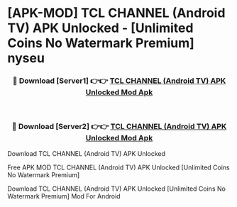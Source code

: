 # [APK-MOD] TCL CHANNEL (Android TV) APK Unlocked - [Unlimited Coins No Watermark Premium] nyseu



<div align="center">
<h3>🔴 Download [Server1] 👉👉 <a href="https://momento.my/?title=TCL_CHANNEL_(Android_TV)_APK_Unlocked">TCL CHANNEL (Android TV) APK Unlocked Mod Apk</a></h3><br>

<h3>🔴 Download [Server2] 👉👉 <a href="https://momento.my/?title=TCL_CHANNEL_(Android_TV)_APK_Unlocked">TCL CHANNEL (Android TV) APK Unlocked Mod Apk</a></h3>
</div>



Download TCL CHANNEL (Android TV) APK Unlocked 

Free APK MOD TCL CHANNEL (Android TV) APK Unlocked [Unlimited Coins No Watermark Premium]

Download TCL CHANNEL (Android TV) APK Unlocked [Unlimited Coins No Watermark Premium] Mod For Android

